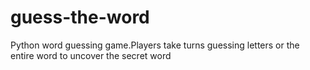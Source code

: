 # guess-the-word
Python word guessing game.Players take turns guessing letters or the entire word to uncover the secret word
